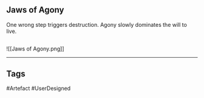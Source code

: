 ## Jaws of Agony
One wrong step triggers destruction.
Agony slowly dominates the will to live.
## 
![[Jaws of Agony.png]]

---
## Tags
#Artefact
#UserDesigned 